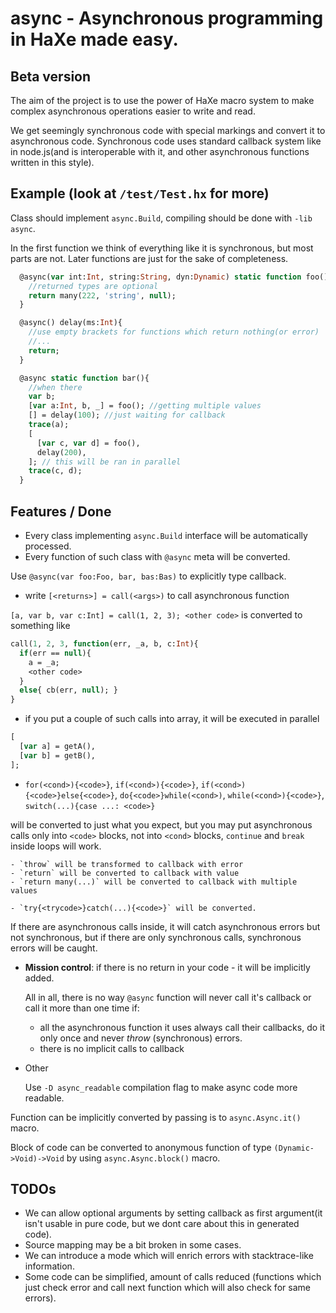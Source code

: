 # async - Asynchronous programming in HaXe made easy.

## Beta version

The aim of the project is to use the power of HaXe macro system to make complex asynchronous operations easier to write and read.

We get seemingly synchronous code with special markings and convert it to asynchronous code. Synchronous code uses standard callback system like in node.js(and is interoperable with it, and other asynchronous functions written in this style).

## Example (look at `/test/Test.hx` for more)

  Class should implement `async.Build`, compiling should be done with `-lib async`.

  In the first function we think of everything like it is synchronous, but most parts are not.
  Later functions are just for the sake of completeness.

``` haxe
  @async(var int:Int, string:String, dyn:Dynamic) static function foo(){
    //returned types are optional
    return many(222, 'string', null);
  }

  @async() delay(ms:Int){
    //use empty brackets for functions which return nothing(or error)
    //...
    return;
  }

  @async static function bar(){
    //when there
    var b;
    [var a:Int, b, _] = foo(); //getting multiple values
    [] = delay(100); //just waiting for callback
    trace(a);
    [
      [var c, var d] = foo(),
      delay(200),
    ]; // this will be ran in parallel
    trace(c, d);
  }
```

## Features / Done

  + Every class implementing `async.Build` interface will be automatically processed.
  + Every function of such class with `@async` meta will be converted.

  Use `@async(var foo:Foo, bar, bas:Bas)` to explicitly type callback.

  + write `[<returns>] = call(<args>)` to call asynchronous function

  `[a, var b, var c:Int] = call(1, 2, 3); <other code>` is converted to something like
``` haxe
call(1, 2, 3, function(err, _a, b, c:Int){
  if(err == null){
    a = _a;
    <other code>
  }
  else{ cb(err, null); }
}
```
  + if you put a couple of such calls into array, it will be executed in parallel
``` haxe
[
  [var a] = getA(),
  [var b] = getB(),
];
```
  + `for(<cond>){<code>}`, `if(<cond>){<code>}`, `if(<cond>){<code>}else{<code>}`, `do{<code>}while(<cond>)`, `while(<cond>){<code>}`, `switch(...){case ...: <code>}`

  will be converted to just what you expect, but you may put asynchronous calls only into `<code>` blocks, not into `<cond>` blocks, `continue` and `break` inside loops will work.

    - `throw` will be transformed to callback with error
    - `return` will be converted to callback with value
    - `return many(...)` will be converted to callback with multiple values

    - `try{<trycode>}catch(...){<code>}` will be converted.

  If there are asynchronous calls inside, it will catch asynchronous errors but not synchronous, but if there are only synchronous calls, synchronous errors will be caught.

  + **Mission control**: if there is no return in your code - it will be implicitly added.

    All in all, there is no way `@async` function will never call it's callback or call it more than one time if:
      - all the asynchronous function it uses always call their callbacks, do it only once and never *throw* (synchronous) errors.
      - there is no implicit calls to callback

  + Other

    Use `-D async_readable` compilation flag to make async code more readable.

  Function can be implicitly converted by passing is to `async.Async.it()` macro.

  Block of code can be converted to anonymous function of type `(Dynamic->Void)->Void` by using `async.Async.block()` macro.

## TODOs
  + We can allow optional arguments by setting callback as first argument(it isn't usable in pure code, but we dont care about this in generated code).
  + Source mapping may be a bit broken in some cases.
  + We can introduce a mode which will enrich errors with stacktrace-like information.
  + Some code can be simplified, amount of calls reduced (functions which just check error and call next function which will also check for same errors).

